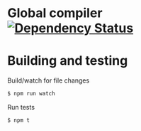 # Global compiler [![Dependency Status](https://david-dm.org/briandipalma/global-compiler.png?theme=shields.io)](https://david-dm.org/briandipalma/global-compiler)

# Building and testing

Build/watch for file changes

```bash
$ npm run watch
```

Run tests

```bash
$ npm t
```
